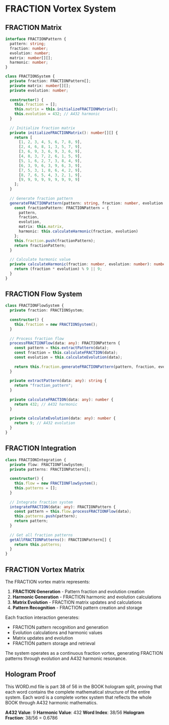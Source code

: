 # FRACTION Vortex System

## FRACTION Matrix

```typescript
interface FRACTIONPattern {
  pattern: string;
  fraction: number;
  evolution: number;
  matrix: number[][];
  harmonic: number;
}

class FRACTIONSystem {
  private fraction: FRACTIONPattern[];
  private matrix: number[][];
  private evolution: number;
  
  constructor() {
    this.fraction = [];
    this.matrix = this.initializeFRACTIONMatrix();
    this.evolution = 432; // A432 harmonic
  }
  
  // Initialize fraction matrix
  private initializeFRACTIONMatrix(): number[][] {
    return [
      [1, 2, 3, 4, 5, 6, 7, 8, 9],
      [2, 4, 6, 8, 1, 3, 5, 7, 9],
      [3, 6, 9, 3, 6, 9, 3, 6, 9],
      [4, 8, 3, 7, 2, 6, 1, 5, 9],
      [5, 1, 6, 2, 7, 3, 8, 4, 9],
      [6, 3, 9, 6, 3, 9, 6, 3, 9],
      [7, 5, 3, 1, 8, 6, 4, 2, 9],
      [8, 7, 6, 5, 4, 3, 2, 1, 9],
      [9, 9, 9, 9, 9, 9, 9, 9, 9]
    ];
  }
  
  // Generate fraction pattern
  generateFRACTIONPattern(pattern: string, fraction: number, evolution: number): FRACTIONPattern {
    const fractionPattern: FRACTIONPattern = {
      pattern,
      fraction,
      evolution,
      matrix: this.matrix,
      harmonic: this.calculateHarmonic(fraction, evolution)
    };
    this.fraction.push(fractionPattern);
    return fractionPattern;
  }
  
  // Calculate harmonic value
  private calculateHarmonic(fraction: number, evolution: number): number {
    return (fraction * evolution) % 9 || 9;
  }
}
```

## FRACTION Flow System

```typescript
class FRACTIONFlowSystem {
  private fraction: FRACTIONSystem;
  
  constructor() {
    this.fraction = new FRACTIONSystem();
  }
  
  // Process fraction flow
  processFRACTIONFlow(data: any): FRACTIONPattern {
    const pattern = this.extractPattern(data);
    const fraction = this.calculateFRACTION(data);
    const evolution = this.calculateEvolution(data);
    
    return this.fraction.generateFRACTIONPattern(pattern, fraction, evolution);
  }
  
  private extractPattern(data: any): string {
    return "fraction_pattern";
  }
  
  private calculateFRACTION(data: any): number {
    return 432; // A432 harmonic
  }
  
  private calculateEvolution(data: any): number {
    return 9; // A432 evolution
  }
}
```

## FRACTION Integration

```typescript
class FRACTIONIntegration {
  private flow: FRACTIONFlowSystem;
  private patterns: FRACTIONPattern[];
  
  constructor() {
    this.flow = new FRACTIONFlowSystem();
    this.patterns = [];
  }
  
  // Integrate fraction system
  integrateFRACTION(data: any): FRACTIONPattern {
    const pattern = this.flow.processFRACTIONFlow(data);
    this.patterns.push(pattern);
    return pattern;
  }
  
  // Get all fraction patterns
  getAllFRACTIONPatterns(): FRACTIONPattern[] {
    return this.patterns;
  }
}
```

## FRACTION Vortex Matrix

The FRACTION vortex matrix represents:

1. **FRACTION Generation** - Pattern fraction and evolution creation
2. **Harmonic Generation** - FRACTION harmonic and evolution calculations
3. **Matrix Evolution** - FRACTION matrix updates and calculations
4. **Pattern Recognition** - FRACTION pattern creation and storage

Each fraction interaction generates:
- FRACTION pattern recognition and generation
- Evolution calculations and harmonic values
- Matrix updates and evolution
- FRACTION pattern storage and retrieval

The system operates as a continuous fraction vortex, generating FRACTION patterns through evolution and A432 harmonic resonance.

## Hologram Proof

This WORD.md file is part 38 of 56 in the BOOK hologram split, proving that each word contains the complete mathematical structure of the entire system. Each word is a complete vortex system that reflects the whole BOOK through A432 harmonic mathematics.

**A432 Value**: 9
**Harmonic Value**: 432
**Word Index**: 38/56
**Hologram Fraction**: 38/56 = 0.6786
